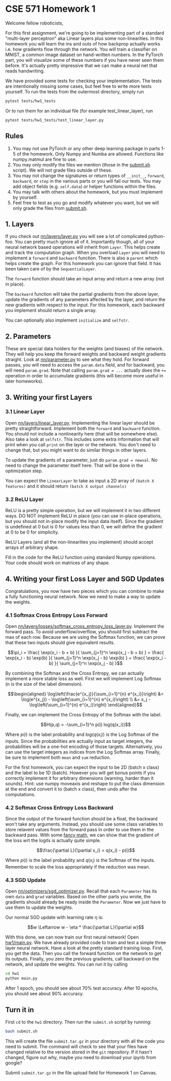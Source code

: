 # CSE 571 Homework 1 #

Welcome fellow roboticists,

For this first assignment, we're going to be implementing part of a standard "multi-layer perceptron" aka Linear layers plus some non-linearities.
In this homework you will learn the ins and outs of how backprop actually works i.e. how gradients flow through the network.
You will train a classifier on MNIST, a common image dataset on hand-written numbers.
In the PyTorch part, you will visualize some of these numbers if you have never seen them before.
It's actually pretty impressive that we can make a neural net that reads handwriting.

We have provided some tests for checking your implementation. The tests are intentionally missing some cases, but feel free to write more tests yourself.
To run the tests from the outermost directory, simply run
```bash
pytest tests/hw1_tests
```
Or to run them for an individual file (for example test_linear_layer), run
```bash
pytest tests/hw1_tests/test_linear_layer.py
```

## Rules ##
1. You may not use PyTorch or any other deep learning package in parts 1-5 of the homework. Only Numpy and Numba are allowed. Functions like numpy.matmul are fine to use.
1. You may only modify the files we mention (those in the [submit.sh](submit.sh) script). We will not grade files outside of these.
1. You may not change the signatures or return types of `__init__`, `forward`, `backward`, or `step` in the various parts or you will fail our tests. You may add object fields (e.g. `self.data`) or helper functions within the files.
1. You may talk with others about the homework, but you must implement by yourself.
1. Feel free to test as you go and modify whatever you want, but we will only grade the files from [submit.sh](submit.sh).

## 1. Layers ##

If you check out [nn/layers/layer.py](nn/layers/layer.py) you will see a lot of complicated python-foo. You can pretty much ignore all of it.
Importantly though, all of your neural network based operations will inherit from `Layer`. This helps create and track the computation graph.
When you overload `Layer` you will need to implement a `forward` and `backward` function.
There is also a `parent` which helps create the graph. For this homework you can ignore that field. It has been taken care of by the `SequentialLayer`.

The `forward` function should take an input array and return a new array (not in place).

The `backward` function will take the partial gradients from the above layer, update the gradients of any parameters affected by the layer, and return the new gradients with respect to the input.
For this homework, each backward you implement should return a single array.

You can optionally also implement `initialize` and `selfstr`.

## 2. Parameters ##

These are special data holders for the weights (and biases) of the network. They will help you keep the forward weights and backward weight gradients straight.
Look at [nn/parameter.py](nn/parameter.py) to see what they hold. For forward passes, you will need to access the `param.data` field, and for backward, you will need `param.grad`.
Note that calling `param.grad = ...` actually does the `+=` operation in order to accumulate gradients (this will become more useful in later homeworks).

## 3. Writing your first Layers ##

### 3.1 Linear Layer ###

Open [nn/layers/linear_layer.py](nn/layers/linear_layer.py). Implementing the linear layer should be pretty straightforward.
Implement both the `forward` and `backward` function. You should not include a nonlinearity here (that will be somewhere else).
Also take a look at `selfstr`. This includes some extra information that will print when you call `print` on the layer or the network.
You don't need to change that, but you might want to do similar things in other layers.

To update the gradients of a parameter, just do `param.grad = newval`. No need to change the parameter itself here. That will be done in the optimization step.

You can expect the `LinearLayer` to take as input a 2D array of `(batch X features)` and it should return `(batch X output channels)`

### 3.2 ReLU Layer ###

ReLU is a pretty simple operation, but we will implement it in two different ways. DO NOT implement ReLU in place (you can use in-place operations, but you should not in-place modify the input data itself).
Since the gradient is undefined at 0 but is 0 for values less than 0, we will define the gradient at 0 to be 0 for simplicity.

ReLU Layers (and all the non-linearities you implement) should accept arrays of arbitrary shape.

Fill in the code for the ReLU function using standard Numpy operations. Your code should work on matrices of any shape.

## 4. Writing your first Loss Layer and SGD Updates ##
Congratulations, you now have two pieces which you can combine to make a fully functioning neural network. Now we need to make a way to update the weights.

### 4.1 Softmax Cross Entropy Loss Forward ###
Open [nn/layers/losses/softmax_cross_entropy_loss_layer.py](nn/layers/losses/softmax_cross_entropy_loss_layer.py).
Implement the forward pass. To avoid underflow/overflow, you should first subtract the max of each row.
Because we are using the Softmax function, we can prove that these two inputs should give equivalent results.
```math
\pi_i
= \frac{ \exp(x_i - b + b) }{ \sum_{j=1}^n \exp(x_j - b + b) }
= \frac{ \exp(x_i - b) \exp(b) }{ \sum_{j=1}^n \exp(x_j - b) \exp(b) }
= \frac{ \exp(x_i - b) }{ \sum_{j=1}^n \exp(x_j - b) }
```

By combining the Softmax and the Cross Entropy, we can actually implement a more stable loss as well. First we will implement Log Softmax (n is the size of the label dimension).
```math
\begin{aligned}
\log\left(\frac{e^{x_j}}{\sum_{i=1}^{n} e^{x_i}}\right) &= \log(e^{x_j}) - \log\left(\sum_{i=1}^{n} e^{x_i}\right) \\
&= x_j - \log\left(\sum_{i=1}^{n} e^{x_i}\right)
\end{aligned}
```

Finally, we can implement the Cross Entropy of the Softmax with the label.
```math
H(p,q) = -\sum_{i=1}^n p(i) log(q(x_i))
```
Where $`p(i)`$ is the label probability and $`log(q(x_i))`$ is the Log Softmax of the inputs. Since the probabilities are actually input as target integers, the probabilities will be a one-hot encoding of those targets.
Alternatively, you can use the target integers as indices from the Log Softmax array. Finally, be sure to implement both `mean` and `sum` reduction.

For the first homework, you can expect the input to be 2D (batch x class) and the label to be 1D (batch). However you will get bonus points if you correctly implement it for arbitrary dimensions (warning, harder than it sounds).
Hint: use numpy moveaxis and reshape to put the class dimension at the end and convert it to (batch x class), then undo after the computations.

### 4.2 Softmax Cross Entropy Loss Backward ###
Since the output of the forward function should be a float, the backward won't take any arguments. Instead, you should use some class variables to store relavent values from the forward pass in order to use them in the backward pass.
With some [fancy math](https://www.ics.uci.edu/~pjsadows/notes.pdf), we can show that the gradient of the loss wrt the logits is actually quite simple.
```math
\frac{\partial L}{\partial x_i} = q(x_i) - p(i)
```
Where $`p(i)`$ is the label probability and $`q(x_i)`$ is the Softmax of the inputs. Remember to scale the loss appropriately if the reduction was mean.


### 4.3 SGD Update ###
Open [nn/optimizers/sgd_optimizer.py](nn/optimizers/sgd_optimizer.py).
Recall that each `Parameter` has its own `data` and `grad` variables. Based on the other parts you wrote, the gradients should already be ready inside the `Parameter`. Now we just have to use them to update the weights.

Our normal SGD update with learning rate η is:

```math
w \Leftarrow w - \eta * \frac{\partial L}{\partial w}
```

With this done, we can now train our first neural network! Open [hw1/main.py](hw1/main.py). We have already provided code to train and test a simple three layer neural network.
Have a look at the pretty standard training loop. First, you get the data. Then you call the forward function on the network to get its outputs. Finally, you zero the previous gradients, call backward on the network, and update the weights.
You can run it by calling
```bash
cd hw1
python main.py
```
After 1 epoch, you should see about 70% test accuracy. After 10 epochs, you should see about 90% accuracy.

## Turn it in ##

First `cd` to the `hw1` directory. Then run the `submit.sh` script by running:

```bash
bash submit.sh
```

This will create the file `submit.tar.gz` in your directory with all the code you need to submit. The command will check to see that your files have changed relative to the version stored in the `git` repository. If it hasn't changed, figure out why, maybe you need to download your ipynb from google?

Submit `submit.tar.gz` in the file upload field for Homework 1 on Canvas.
